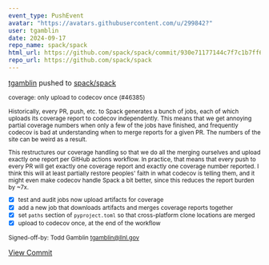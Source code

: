 ```yaml
---
event_type: PushEvent
avatar: "https://avatars.githubusercontent.com/u/299842?"
user: tgamblin
date: 2024-09-17
repo_name: spack/spack
html_url: https://github.com/spack/spack/commit/930e71177144c7f7c1b7ff6013a298db8a5eafad
repo_url: https://github.com/spack/spack
---
```


<a href='https://github.com/tgamblin' target='_blank'>tgamblin</a> pushed to <a href='https://github.com/spack/spack' target='_blank'>spack/spack</a>

<small>coverage: only upload to codecov once (#46385)

Historically, every PR, push, etc. to Spack generates a bunch of jobs, each of which
uploads its coverage report to codecov independently. This means that we get annoying
partial coverage numbers when only a few of the jobs have finished, and frequently
codecov is bad at understanding when to merge reports for a given PR. The numbers of the
site can be weird as a result.

This restructures our coverage handling so that we do all the merging ourselves and
upload exactly one report per GitHub actions workflow. In practice, that means that
every push to every PR will get exactly one coverage report and exactly one coverage
number reported. I think this will at least partially restore peoples' faith in what
codecov is telling them, and it might even make codecov handle Spack a bit better, since
this reduces the report burden by ~7x.

- [x] test and audit jobs now upload artifacts for coverage
- [x] add a new job that downloads artifacts and merges coverage reports together
- [x] set `paths` section of `pyproject.toml` so that cross-platform clone locations are merged
- [x] upload to codecov once, at the end of the workflow

Signed-off-by: Todd Gamblin <tgamblin@llnl.gov></small>

<a href='https://github.com/spack/spack/commit/930e71177144c7f7c1b7ff6013a298db8a5eafad' target='_blank'>View Commit</a>